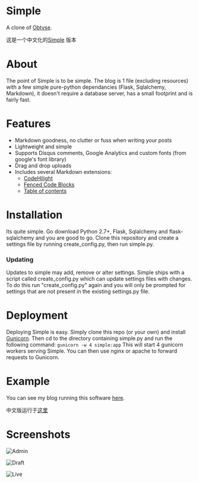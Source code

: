 Simple
================
A clone of [Obtvse](http://github.com/NateW/obtvse).

这是一个中文化的[Simple](https://github.com/orf/simple) 版本

About
============
The point of Simple is to be simple. The blog is 1 file (excluding resources) with a few simple pure-python dependancies (Flask, Sqlalchemy, Markdown), it doesn't require a database server, has a small footprint and is fairly fast.

Features
============
* Markdown goodness, no clutter or fuss when writing your posts
* Lightweight and simple
* Supports Disqus comments, Google Analytics and custom fonts (from google's font library)
* Drag and drop uploads
* Includes several Markdown extensions:
    * [CodeHilight](http://pythonhosted.org/Markdown/extensions/code_hilite.html)
    * [Fenced Code Blocks](http://pythonhosted.org/Markdown/extensions/fenced_code_blocks.html)
    * [Table of contents](http://pythonhosted.org/Markdown/extensions/toc.html)

Installation
============
Its quite simple. Go download Python 2.7+, Flask, Sqlalchemy and flask-sqlalchemy and you are good to go.
Clone this repository and create a settings file by running create_config.py, then run simple.py.

### Updating
Updates to simple may add, remove or alter settings. Simple ships with a script called create_config.py which can update settings files with changes.
To do this run "create_config.py" again and you will only be prompted for settings that are not present in the existing settings.py file.

Deployment
============
Deploying Simple is easy. Simply clone this repo (or your own) and install [Gunicorn](http://gunicorn.org/).
Then cd to the directory containing simple.py and run the following command:
``gunicorn -w 4 simple:app``
This will start 4 gunicorn workers serving Simple. You can then use nginx or apache to forward requests to Gunicorn.

Example
============
You can see my blog running this software [here](http://tomforb.es/simple).

中文版运行于[这里](http://pyblog.stardrad.com)

Screenshots
===========
![Admin](http://i1323.photobucket.com/albums/u585/yin8086/00_zps9eaecb09.png)

![Draft](http://i1323.photobucket.com/albums/u585/yin8086/01_zps3c7ea108.png)

![Live](http://i1323.photobucket.com/albums/u585/yin8086/02_zps7afd8c41.png)
